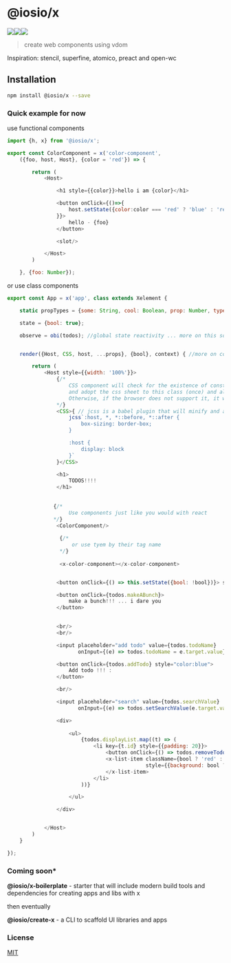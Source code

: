 # @iosio/x
<img src="https://img.shields.io/circleci/project/github/iosio/x.svg?style=flat-square" /><img src="https://img.shields.io/npm/v/@iosio/x.svg?style=flat-square" /><img src="https://img.shields.io/bundlephobia/minzip/@iosio/x.svg?style=flat-square" />
> create web components using vdom

Inspiration: stencil, superfine, atomico, preact and open-wc

## Installation 
```sh
npm install @iosio/x --save
```

### Quick example for now

use functional components
```js
import {h, x} from '@iosio/x';

export const ColorComponent = x('color-component',
    ({foo, host, Host}, {color = 'red'}) => {

        return (
            <Host>

                <h1 style={{color}}>hello i am {color}</h1>

                <button onClick={()=>{
                    host.setState({color:color === 'red' ? 'blue' : 'red'})
                }}>
                    hello - {foo}
                </button>

                <slot/>

            </Host>
        )

    }, {foo: Number});
```

or use class components
```js
export const App = x('app', class extends Xelement {

    static propTypes = {some: String, cool: Boolean, prop: Number, types: Object, arrrrr: Array};

    state = {bool: true};

    observe = obi(todos); //global state reactivity ... more on this soon


    render({Host, CSS, host, ...props}, {bool}, context) { //more on context soon

        return (
            <Host style={{width: '100%'}}>
                {/* 
                    CSS component will check for the existence of constructable style sheets
                    and adopt the css sheet to this class (once) and all instances will share the same sheet.
                    Otherwise, if the browser does not support it, it will default to a style tag
                */}
                <CSS>{ // jcss is a babel plugin that will minify and auto prefix css
                    jcss`:host, *, *::before, *::after {
                        box-sizing: border-box;
                    }

                    :host {
                        display: block
                    }`
                }</CSS>

                <h1>
                    TODOS!!!!
                </h1>
               
               
               {/* 
                    Use components just like you would with react
               */} 
                <ColorComponent/>
               
                 {/* 
                     or use tyem by their tag name
                 */}
                 
                 <x-color-component></x-color-component>


                <button onClick={() => this.setState({bool: !bool})}> show me</button>

                <button onClick={todos.makeABunch}>
                    make a bunch!!! ... i dare you
                </button>
                

                <br/>
                <br/>

                <input placeholder="add todo" value={todos.todoName}
                       onInput={(e) => todos.todoName = e.target.value}/>

                <button onClick={todos.addTodo} style="color:blue">
                    Add todo !!! :
                </button>

                <br/>

                <input placeholder="search" value={todos.searchValue}
                       onInput={(e) => todos.setSearchValue(e.target.value)}/>

                <div>
                
                    <ul>
                        {todos.displayList.map((t) => (
                            <li key={t.id} style={{padding: 20}}>
                                <button onClick={() => todos.removeTodo(t)}>X</button>
                                <x-list-item className={bool ? 'red' : 'yellow'}
                                             style={{background: bool ? 'purple' : 'blue'}}><b>{t.name}</b>
                                </x-list-item>
                            </li>
                        ))}

                    </ul>

                </div>


            </Host>
        )
    }

});


```

### Coming soon*
**@iosio/x-boilerplate** - starter that will include modern build tools and dependencies for creating apps and libs with x

then eventually

**@iosio/create-x** - a CLI to scaffold UI libraries and apps


### License

[MIT]

[MIT]: https://choosealicense.com/licenses/mit/

